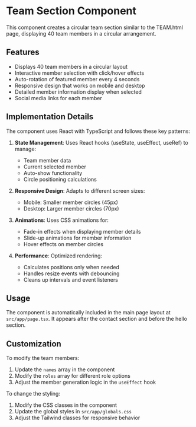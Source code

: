 # Team Section Component

This component creates a circular team section similar to the TEAM.html page, displaying 40 team members in a circular arrangement.

## Features

- Displays 40 team members in a circular layout
- Interactive member selection with click/hover effects
- Auto-rotation of featured member every 4 seconds
- Responsive design that works on mobile and desktop
- Detailed member information display when selected
- Social media links for each member

## Implementation Details

The component uses React with TypeScript and follows these key patterns:

1. **State Management**: Uses React hooks (useState, useEffect, useRef) to manage:
   - Team member data
   - Current selected member
   - Auto-show functionality
   - Circle positioning calculations

2. **Responsive Design**: Adapts to different screen sizes:
   - Mobile: Smaller member circles (45px)
   - Desktop: Larger member circles (70px)

3. **Animations**: Uses CSS animations for:
   - Fade-in effects when displaying member details
   - Slide-up animations for member information
   - Hover effects on member circles

4. **Performance**: Optimized rendering:
   - Calculates positions only when needed
   - Handles resize events with debouncing
   - Cleans up intervals and event listeners

## Usage

The component is automatically included in the main page layout at `src/app/page.tsx`. It appears after the contact section and before the hello section.

## Customization

To modify the team members:
1. Update the `names` array in the component
2. Modify the `roles` array for different role options
3. Adjust the member generation logic in the `useEffect` hook

To change the styling:
1. Modify the CSS classes in the component
2. Update the global styles in `src/app/globals.css`
3. Adjust the Tailwind classes for responsive behavior
